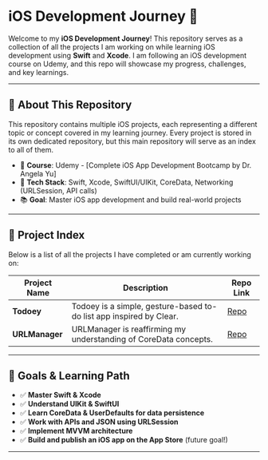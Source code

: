 # iOS Development Journey 🚀

Welcome to my **iOS Development Journey**! This repository serves as a collection of all the projects I am working on while learning iOS development using **Swift** and **Xcode**. I am following an iOS development course on Udemy, and this repo will showcase my progress, challenges, and key learnings.

---

## 📌 About This Repository
This repository contains multiple iOS projects, each representing a different topic or concept covered in my learning journey. Every project is stored in its own dedicated repository, but this main repository will serve as an index to all of them.

- 🌟 **Course**: Udemy - [Complete iOS App Development Bootcamp by Dr. Angela Yu]
- 🔧 **Tech Stack**: Swift, Xcode, SwiftUI/UIKit, CoreData, Networking (URLSession, API calls)
- 📚 **Goal**: Master iOS app development and build real-world projects

---

## 📂 Project Index
Below is a list of all the projects I have completed or am currently working on:

| Project Name | Description | Repo Link |
|-------------|------------|-----------|
| **Todoey** | Todoey is a simple, gesture-based to-do list app inspired by Clear. | [Repo](https://github.com/hopefullygeorge/Project-1-Todoey.git) |
| **URLManager** | URLManager is reaffirming my understanding of CoreData concepts. | [Repo](https://github.com/hopefullygeorge/Project-1-2-URLManager.git) |


---

## 🎯 Goals & Learning Path
- ✅ **Master Swift & Xcode**
- ✅ **Understand UIKit & SwiftUI**
- ✅ **Learn CoreData & UserDefaults for data persistence**
- ✅ **Work with APIs and JSON using URLSession**
- ✅ **Implement MVVM architecture**
- ✅ **Build and publish an iOS app on the App Store** (future goal!)

---
